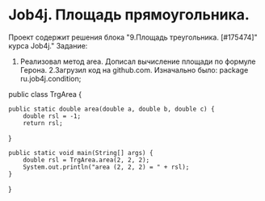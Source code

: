 # Job4j. Площадь прямоугольника.
Проект содержит решения блока "9.Площадь треугольника. [#175474]" курса Job4j."
Задание:
1. Реализовал метод area. Дописал вычисление площади по формуле Герона. 
2.Загрузил код на github.com. 
Изначально было:
package ru.job4j.condition;

public class TrgArea {

    public static double area(double a, double b, double c) {
        double rsl = -1;
        return rsl;
}

    public static void main(String[] args) {
        double rsl = TrgArea.area(2, 2, 2);
        System.out.println("area (2, 2, 2) = " + rsl);
    }
}